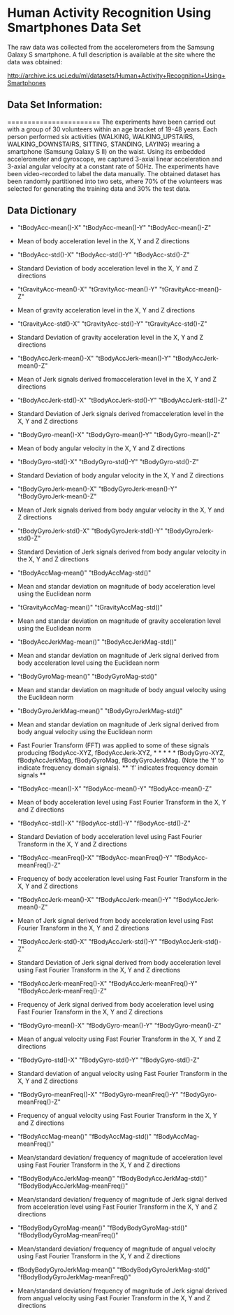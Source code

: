 # Human Activity Recognition Using Smartphones Data Set

The raw data was collected from the accelerometers from the Samsung Galaxy S smartphone. A full description is available at the site where the data was obtained: 

http://archive.ics.uci.edu/ml/datasets/Human+Activity+Recognition+Using+Smartphones 

## Data Set Information:
=======================
The experiments have been carried out with a group of 30 volunteers within an age bracket of 19-48 years. Each person performed six activities (WALKING, WALKING_UPSTAIRS, WALKING_DOWNSTAIRS, SITTING, STANDING, LAYING) wearing a smartphone (Samsung Galaxy S II) on the waist. Using its embedded accelerometer and gyroscope, we captured 3-axial linear acceleration and 3-axial angular velocity at a constant rate of 50Hz. The experiments have been video-recorded to label the data manually. The obtained dataset has been randomly partitioned into two sets, where 70% of the volunteers was selected for generating the training data and 30% the test data.

## Data Dictionary

* "tBodyAcc-mean()-X" "tBodyAcc-mean()-Y" "tBodyAcc-mean()-Z" 
* Mean of body acceleration level in the X, Y and Z directions
* "tBodyAcc-std()-X" "tBodyAcc-std()-Y" "tBodyAcc-std()-Z" 
* Standard Deviation of body acceleration level in the X, Y and Z directions

* "tGravityAcc-mean()-X" "tGravityAcc-mean()-Y" "tGravityAcc-mean()-Z" 
* Mean of gravity acceleration level in the X, Y and Z directions
* "tGravityAcc-std()-X" "tGravityAcc-std()-Y" "tGravityAcc-std()-Z" 
* Standard Deviation of gravity acceleration level in the X, Y and Z directions

* "tBodyAccJerk-mean()-X" "tBodyAccJerk-mean()-Y" "tBodyAccJerk-mean()-Z" 
* Mean of Jerk signals derived fromacceleration level in the X, Y and Z directions 
* "tBodyAccJerk-std()-X" "tBodyAccJerk-std()-Y" "tBodyAccJerk-std()-Z" 
* Standard Deviation of Jerk signals derived fromacceleration level in the X, Y and Z directions

* "tBodyGyro-mean()-X" "tBodyGyro-mean()-Y" "tBodyGyro-mean()-Z" 
* Mean of body angular velocity  in the X, Y and Z directions 
* "tBodyGyro-std()-X" "tBodyGyro-std()-Y" "tBodyGyro-std()-Z" 
* Standard Deviation of body angular velocity  in the X, Y and Z directions 

* "tBodyGyroJerk-mean()-X" "tBodyGyroJerk-mean()-Y" "tBodyGyroJerk-mean()-Z" 
* Mean of Jerk signals derived from body angular velocity in the X, Y and Z directions
* "tBodyGyroJerk-std()-X" "tBodyGyroJerk-std()-Y" "tBodyGyroJerk-std()-Z" 
* Standard Deviation of Jerk signals derived from body angular velocity in the X, Y and Z directions

* "tBodyAccMag-mean()" "tBodyAccMag-std()" 
* Mean and standar deviation on magnitude of body acceleration level using the Euclidean norm
* "tGravityAccMag-mean()" "tGravityAccMag-std()" 
* Mean and standar deviation on magnitude of gravity acceleration level using the Euclidean norm
* "tBodyAccJerkMag-mean()" "tBodyAccJerkMag-std()" 
* Mean and standar deviation on magnitude of Jerk signal derived from body acceleration level using the Euclidean norm

* "tBodyGyroMag-mean()" "tBodyGyroMag-std()" 
* Mean and standar deviation on magnitude of body angual velocity using the Euclidean norm
* "tBodyGyroJerkMag-mean()" "tBodyGyroJerkMag-std()" 
* Mean and standar deviation on magnitude of Jerk signal derived from body angual velocity using the Euclidean norm

* Fast Fourier Transform (FFT) was applied to some of these signals producing fBodyAcc-XYZ, fBodyAccJerk-XYZ, * * * * * fBodyGyro-XYZ, fBodyAccJerkMag, fBodyGyroMag, fBodyGyroJerkMag. (Note the 'f' to indicate frequency domain signals). 
** 'f' indicates frequency domain signals **

* "fBodyAcc-mean()-X" "fBodyAcc-mean()-Y" "fBodyAcc-mean()-Z" 
* Mean of body acceleration level using Fast Fourier Transform in the X, Y and Z directions
* "fBodyAcc-std()-X" "fBodyAcc-std()-Y" "fBodyAcc-std()-Z" 
* Standard Deviation of body acceleration level using Fast Fourier Transform in the X, Y and Z directions
* "fBodyAcc-meanFreq()-X" "fBodyAcc-meanFreq()-Y" "fBodyAcc-meanFreq()-Z" 
* Frequency of body acceleration level using Fast Fourier Transform in the X, Y and Z directions

* "fBodyAccJerk-mean()-X" "fBodyAccJerk-mean()-Y" "fBodyAccJerk-mean()-Z" 
* Mean of Jerk signal derived from body acceleration level using Fast Fourier Transform in the X, Y and Z directions
* "fBodyAccJerk-std()-X" "fBodyAccJerk-std()-Y" "fBodyAccJerk-std()-Z" 
* Standard Deviation of Jerk signal derived from body acceleration level using Fast Fourier Transform in the X, Y and Z directions
* "fBodyAccJerk-meanFreq()-X" "fBodyAccJerk-meanFreq()-Y" "fBodyAccJerk-meanFreq()-Z" 
* Frequency of Jerk signal derived from body acceleration level using Fast Fourier Transform in the X, Y and Z directions

* "fBodyGyro-mean()-X" "fBodyGyro-mean()-Y" "fBodyGyro-mean()-Z" 
* Mean of angual velocity using Fast Fourier Transform in the X, Y and Z directions
* "fBodyGyro-std()-X" "fBodyGyro-std()-Y" "fBodyGyro-std()-Z" 
* Standard deviation of angual velocity using Fast Fourier Transform in the X, Y and Z directions
* "fBodyGyro-meanFreq()-X" "fBodyGyro-meanFreq()-Y" "fBodyGyro-meanFreq()-Z" 
* Frequency of angual velocity using Fast Fourier Transform in the X, Y and Z directions

* "fBodyAccMag-mean()" "fBodyAccMag-std()" "fBodyAccMag-meanFreq()" 
* Mean/standard deviation/ frequency of magnitude of acceleration level using Fast Fourier Transform in the X, Y and Z directions

* "fBodyBodyAccJerkMag-mean()" "fBodyBodyAccJerkMag-std()" "fBodyBodyAccJerkMag-meanFreq()" 
* Mean/standard deviation/ frequency of magnitude of Jerk signal derived from acceleration level using Fast Fourier Transform in the X, Y and Z directions

* "fBodyBodyGyroMag-mean()" "fBodyBodyGyroMag-std()" "fBodyBodyGyroMag-meanFreq()"
* Mean/standard deviation/ frequency of magnitude of angual velocity using Fast Fourier Transform in the X, Y and Z directions

* fBodyBodyGyroJerkMag-mean()" "fBodyBodyGyroJerkMag-std()" "fBodyBodyGyroJerkMag-meanFreq()"
* Mean/standard deviation/ frequency of magnitude of Jerk signal derived from angual velocity using Fast Fourier Transform in the X, Y and Z directions

